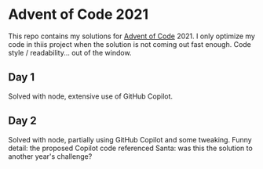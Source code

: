 # Advent of Code 2021

This repo contains my solutions for [Advent of Code](https://adventofcode.com/) 2021. I only optimize my code in thiis project when the solution is not coming out fast enough. Code style / readability... out of the window.

## Day 1

Solved with node, extensive use of GitHub Copilot.

## Day 2

Solved with node, partially using GitHub Copilot and some tweaking. Funny detail: the proposed Copilot code referenced Santa: was this the solution to another year's challenge?
